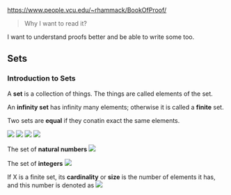 https://www.people.vcu.edu/~rhammack/BookOfProof/

> Why I want to read it?

I want to understand proofs better and be able to write some too.

## Sets

### Introduction to Sets

A __set__ is a collection of things. The things are called elements of the set.

An __infinity set__ has infinity many elements; otherwise it is called a __finite__ set.

Two sets are __equal__ if they conatin exact the same elements.

<img src="https://render.githubusercontent.com/render/math?math=A = {2,3,4,5}">
<img src="https://render.githubusercontent.com/render/math?math=2 \in A">
<img src="https://render.githubusercontent.com/render/math?math=7 \notin A">
<img src="https://render.githubusercontent.com/render/math?math=7 \notin A">

The set of __natural numbers__ <img src="https://render.githubusercontent.com/render/math?math=\mathbb{N}=\{1,2,3,\ldots}">

The set of __integers__ <img src="https://render.githubusercontent.com/render/math?math=\mathbb{Z}=\{\ldots,-3,-2,-1,0,1,2,3,\ldots}">

If X is a finite set, its __cardinality__ or __size__ is the number of elements it has, and this number is denoted as <img src="https://render.githubusercontent.com/render/math?math=|X|">
